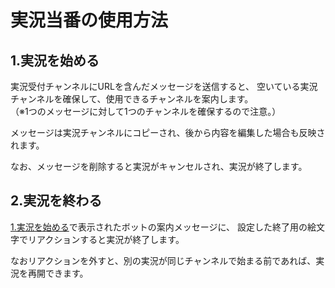 # 実況当番の使用方法

## 1.実況を始める
実況受付チャンネルにURLを含んだメッセージを送信すると、
空いている実況チャンネルを確保して、使用できるチャンネルを案内します。  
（※1つのメッセージに対して1つのチャンネルを確保するので注意。）  
  
メッセージは実況チャンネルにコピーされ、後から内容を編集した場合も反映されます。  
  
なお、メッセージを削除すると実況がキャンセルされ、実況が終了します。  

## 2.実況を終わる
[1.実況を始める](#1.実況を始める)で表示されたボットの案内メッセージに、
設定した終了用の絵文字でリアクションすると実況が終了します。  
  
なおリアクションを外すと、別の実況が同じチャンネルで始まる前であれば、実況を再開できます。  
